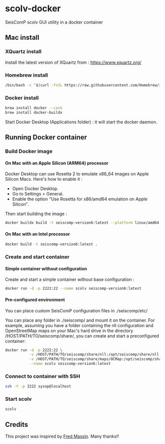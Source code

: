 # scolv-docker
SeisComP scolv GUI utility in a docker container

## Mac install

### XQuartz install

Install the latest version of XQuartz from : https://www.xquartz.org/

### Homebrew install

```bash
/bin/bash -c "$(curl -fsSL https://raw.githubusercontent.com/Homebrew/install/HEAD/install.sh)"
```

### Docker install

```bash
brew install docker --cask
brew install docker-buildx
```

Start Docker Desktop (Applications folder) : it will start the docker daemon.

## Running Docker container

### Build Docker image

#### On Mac with an Apple Silicon (ARM64) processor

Docker Desktop can use Rosetta 2 to emulate x86_64 images on Apple Silicon Macs. Here's how to enable it :

- Open Docker Desktop.
- Go to Settings > General.
- Enable the option "Use Rosetta for x86/amd64 emulation on Apple Silicon".

Then start building the image :

```bash
docker buildx build -t seiscomp-version6:latest --platform linux/amd64 .
```

#### On Mac with an Intel processor

```bash
docker build -t seiscomp-version6:latest .
```

### Create and start container

#### Simple container without configuration

Create and start a simple container without base configuration :

```bash
docker run -d -p 2222:22 --name scolv seiscomp-version6:latest          
```

#### Pre-configured environment

You can place custom SeisComP configuration files in ./seiscomp/etc/

You can place any folder in ./seiscomp/ and mount it on the container. For example, assuming you have a folder containing the nll configuration and OpenStreetMap maps on your Mac's hard drive in the directory /HOST/PATH/TO/seiscomp/share/, you can create and start a preconfigured container:

```bash
docker run -d -p 2222:22 \
           -v /HOST/PATH/TO/seiscomp/share/nll:/opt/seiscomp/share/nll \
           -v /HOST/PATH/TO/seiscomp/share/maps/OCMap:/opt/seiscomp/share/maps/OCMap \
           --name scolv seiscomp-version6:latest
```

### Connect to container with SSH

```bash
ssh -Y -p 2222 sysop@localhost
```
### Start scolv

```bash
scolv
```

## Credits

This project was inspired by [Fred Massin](https://github.com/FMassin). Many thanks!!
